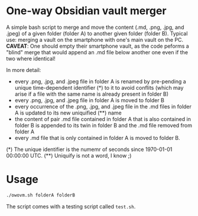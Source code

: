 # One-way Obsidian vault merger
A simple bash script to merge and move the content (.md, .png, .jpg, and .jpeg) of a given folder (folder A) to another given folder (folder B).
Typical use: merging a vault on the smartphone with one's main vault on the PC.
**CAVEAT**: One should empty their smartphone vault, as the code peforms a "blind" merge that would append an .md file below another one even if the two where identical!

In more detail:
- every .png, .jpg, and .jpeg file in folder A is renamed by pre-pending a unique time-dependent identifier (*) to it to avoid conflits (which may arise if a file with the same name is already present in folder B)
- every .png, .jpg, and .jpeg file in folder A is moved to folder B
- every occurrence of the .png, .jpg, and .jpeg file in the .md files in folder A is updated to its new uniquified (**) name
- the content of pair .md file contained in folder A that is also contained in folder B is appended to its twin in folder B and the .md file removed from folder A
- every .md file that is only contained in folder A is moved to folder B.

(*) The unique identifier is the numemr of seconds since 1970-01-01 00:00:00 UTC.
(**) Uniquify is not a word, I know ;)

# Usage
```bash
./owovm.sh folderA folderB
```
The script comes with a testing script called `test.sh`.
